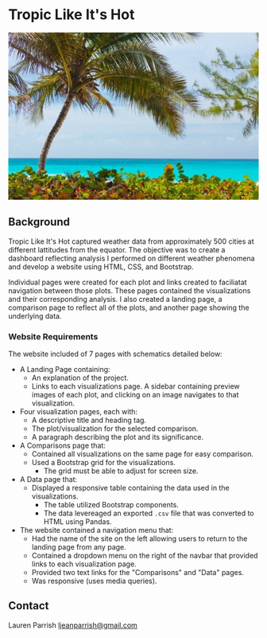 # Tropic Like It's Hot

![Images/tropic_like_hot.jpg](Images/tropic_like_hot.jpg)

## Background

Tropic Like It's Hot captured weather data from approximately 500 cities at different lattitudes from the equator.  The objective was to create a dashboard reflecting analysis I performed on different weather phenomena and develop a website using HTML, CSS, and Bootstrap.

Individual pages were created for each plot and links created to faciliatat navigation between those plots. These pages contained the visualizations and their corresponding analysis.  I also created a landing page, a comparison page to reflect all of the plots, and another page showing the underlying data.

### Website Requirements


The website included of 7 pages with schematics detailed below:

* A Landing Page containing:
  * An explanation of the project.
  * Links to each visualizations page. A sidebar containing preview images of each plot, and clicking on an image navigates to that visualization.
* Four visualization pages, each with:
  * A descriptive title and heading tag.
  * The plot/visualization for the selected comparison.
  * A paragraph describing the plot and its significance.
* A Comparisons page that:
  * Contained all visualizations on the same page for easy comparison.
  * Used a Bootstrap grid for the visualizations.
    * The grid must be able to adjust for screen size. 
* A Data page that:
  * Displayed a responsive table containing the data used in the visualizations.
    * The table utilized Bootstrap components. 
    * The data levereaged an exported `.csv` file that was converted to HTML using Pandas.
* The website contained a navigation menu that:
  * Had the name of the site on the left allowing users to return to the landing page from any page.
  * Contained a dropdown menu on the right of the navbar that provided links to each visualization page.
  * Provided two text links for the "Comparisons" and "Data" pages.
  * Was responsive (uses media queries). 

## Contact
Lauren Parrish
ljeanparrish@gmail.com